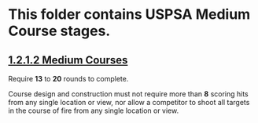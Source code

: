 # This folder contains USPSA Medium Course stages.

## [1.2.1.2 Medium Courses](https://uspsa.org/rules)

Require **13** to **20** rounds to complete.

Course design and construction must not require more than **8** scoring hits from any single location or view, nor allow a competitor to shoot all targets in the course of fire from any single location or view.